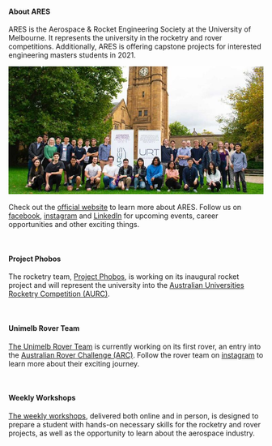#### About ARES
ARES is the Aerospace & Rocket Engineering Society at the University of Melbourne. It represents the university in the rocketry and rover competitions. Additionally, ARES is offering capstone projects for interested engineering masters students in 2021.

<img src="ares.jpg" alt="ARES FAMILY <3">



Check out the [official website](https://eng.unimelb.edu.au/ares) to learn more about ARES. Follow us on [facebook](https://www.facebook.com/unimelbARES), [instagram](https://www.instagram.com/aresunimelb/) and [LinkedIn](https://www.linkedin.com/company/aerospace-rocket-engineering-society/) for upcoming events, career opportunities and other exciting things.

</br>

#### Project Phobos
The rocketry team, [Project Phobos](https://eng.unimelb.edu.au/ares/about/rocketry-team), is working on its inaugural rocket project and will represent the university into the [Australian Universities Rocketry Competition (AURC)](https://aurc.ayaa.com.au/).

</br>

#### Unimelb Rover Team
[The Unimelb Rover Team](https://eng.unimelb.edu.au/ares/about/rover-team) is currently working on its first rover, an entry into the [Australian Rover Challenge (ARC)](https://ecms.adelaide.edu.au/atcsr/australian-rover-challenge). Follow the rover team on [instagram](https://www.instagram.com/unimelbrover/) to learn more about their exciting journey.

</br>

#### Weekly Workshops
[The weekly workshops](https://github.com/ares-unimelb/ARES-Workshops-2021), delivered both online and in person, is designed to prepare a student with hands-on necessary skills for the rocketry and rover projects, as well as the opportunity to learn about the aerospace industry.
